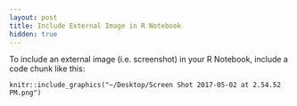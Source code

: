 ```yaml
---
layout: post
title: Include External Image in R Notebook
hidden: true
---
```


To include an external image (i.e. screenshot) in your R Notebook, include a code chunk like this:

```
knitr::include_graphics("~/Desktop/Screen Shot 2017-05-02 at 2.54.52 PM.png")
```